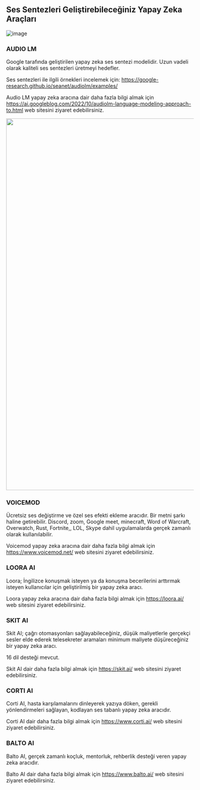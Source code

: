 ## Ses Sentezleri Geliştirebileceğiniz Yapay Zeka Araçları 

![image](https://user-images.githubusercontent.com/123966022/225603479-6c36aa2c-fd87-4ee9-a5c8-216ecc73f235.png)


### AUDIO LM
Google tarafında geliştirilen yapay zeka ses sentezi modelidir. Uzun vadeli olarak kaliteli ses sentezleri üretmeyi hedefler.

Ses sentezleri ile ilgili örnekleri incelemek için: https://google-research.github.io/seanet/audiolm/examples/ 

Audio LM yapay zeka aracına dair daha fazla bilgi almak için https://ai.googleblog.com/2022/10/audiolm-language-modeling-approach-to.html web sitesini ziyaret edebilirsiniz. 


<img style="width:1000px" src="https://blogger.googleusercontent.com/img/b/R29vZ2xl/AVvXsEgdFRqUq5R0CwA7eaE0qAXStL2AAZw3LNOxus3NYoz_JkbWSXz1ydyb839s0Z5qPk_wTGgAYL4B_XZBQRXaSsYtb9RYZZpf8kB8UjhwbGMZBhqswxse110R2OaVc4szGTvcSqZLm4hSCQ3howGlmEMoJxhvonK3MWkp49RquIhciqCJ349fCv6KxvUl/s960/image4.png" />

### VOICEMOD
Ücretsiz ses değiştirme ve özel ses efekti ekleme aracıdır. Bir metni şarkı haline getirebilir. Discord, zoom, Google meet, minecraft, Word of Warcraft, Overwatch, Rust, Fortnite,, LOL, Skype dahil uygulamalarda gerçek zamanlı olarak kullanılabilir.

Voicemod yapay zeka aracına dair daha fazla bilgi almak için https://www.voicemod.net/  web sitesini ziyaret edebilirsiniz.

### LOORA AI
Loora; İngilizce konuşmak isteyen ya da konuşma becerilerini arttırmak isteyen kullanıcılar için geliştirilmiş bir yapay zeka aracı. 

Loora yapay zeka aracına dair daha fazla bilgi almak için https://loora.ai/ web sitesini ziyaret edebilirsiniz. 

### SKIT AI 
Skit AI; çağrı otomasyonları sağlayabileceğiniz, düşük maliyetlerle gerçekçi sesler elde ederek telesekreter aramaları minimum maliyete düşüreceğiniz bir yapay zeka aracı. 

16 dil desteği mevcut. 

Skit AI dair daha fazla bilgi almak için https://skit.ai/ web sitesini ziyaret edebilirsiniz. 

### CORTI AI
Corti AI, hasta karşılamalarını dinleyerek yazıya döken, gerekli yönlendirmeleri sağlayan, kodlayan ses tabanlı yapay zeka aracıdır. 

Corti AI dair daha fazla bilgi almak için https://www.corti.ai/ web sitesini ziyaret edebilirsiniz. 

### BALTO AI
Balto AI, gerçek zamanlı koçluk, mentorluk, rehberlik desteği veren yapay zeka aracıdır. 

Balto AI dair daha fazla bilgi almak için https://www.balto.ai/ web sitesini ziyaret edebilirsiniz. 


